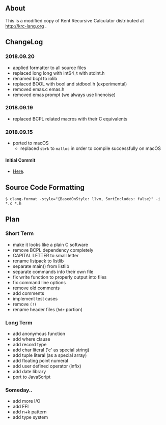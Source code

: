## About

This is a modified copy of Kent Recursive Calculator distributed at http://krc-lang.org .

## ChangeLog

### 2018.09.20
- applied formatter to all source files
- replaced long long with int64_t with stdint.h
- renamed bcpl to iolib
- replaced BOOL with bool and stdbool.h (experimental)
- removed emas.c emas.h
- removed emas prompt (we always use linenoise)

### 2018.09.19
- replaced BCPL related macros with their C equivalents

### 2018.09.15

- ported to macOS
  - replaced `sbrk` to `malloc` in order to compile successfully on macOS

#### Initial Commit
- [Here](https://github.com/homma/krc/tree/101fc43429fcf8d97a547ef8a08aceb0df1738c9).

## Source Code Formatting
````
$ clang-format -style="{BasedOnStyle: llvm, SortIncludes: false}" -i *.c *.h
````
## Plan

### Short Term
- make it looks like a plain C software
- remove BCPL dependency completely
- CAPITAL LETTER to small letter
- rename listpack to listlib
- separate main() from listlib
- separate commands into their own file
- fix write function to properly output into files
- fix command line options
- remove old comments
- add comments
- implement test cases
- remove `(!(`
- rename header files (`hdr` portion)

### Long Term
- add anonymous function
- add where clause
- add record type
- add char literal ('c' as special string)
- add tuple literal (as a special array)
- add floating point numeral
- add user defined operator (infix)
- add date library
- port to JavaScript

### Someday..
- add more I/O
- add FFI
- add n+k pattern
- add type system

